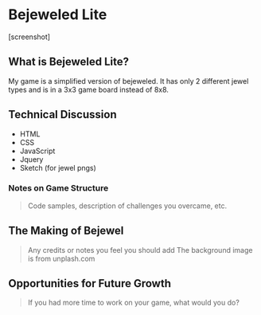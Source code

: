 # Bejeweled Lite

[screenshot]

## What is Bejeweled Lite?

My game is a simplified version of bejeweled. It has only 2 different jewel types and is in a 3x3 game board instead of 8x8.  

## Technical Discussion

- HTML
- CSS
- JavaScript
- Jquery
- Sketch (for jewel pngs)

### Notes on Game Structure

> Code samples, description of challenges you overcame, etc.

## The Making of Bejewel

> Any credits or notes you feel you should add
The background image is from unplash.com


## Opportunities for Future Growth

> If you had more time to work on your game, what would you do?
